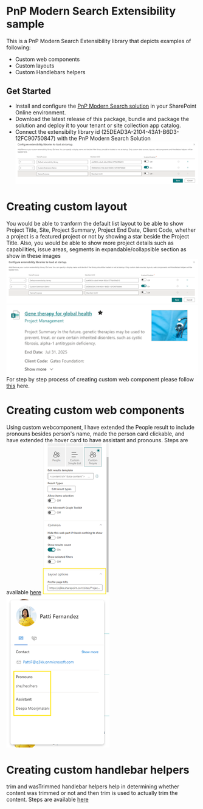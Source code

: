 # PnP Modern Search Extensibility sample

This is a PnP Modern Search Extensibility library that depicts examples of following:

- Custom web components
- Custom layouts
- Custom Handlebars helpers

## Get Started

- Install and configure the [PnP Modern Search solution](https://microsoft-search.github.io/pnp-modern-search/installation/) in your SharePoint Online environment.
- Download the latest release of this package, bundle and package the solution and deploy it to your tenant or site collection app catalog.
- Connect the extensibilty library id (25DEAD3A-2104-43A1-B6D3-12FC90750847) with the PnP Modern Search Solution
![alt text](/search-extensibility/assets/LinkLibraryWithPnPSearchResults.png)

# Creating custom layout
You would be able to tranform the default list layout to be able to show  Project Title, Site, Project Summary, Project End Date, Client Code, whether a project is a featured project or not by showing a star beside the Project Title. Also, you would be able to show more project details such as capabilities, issue areas, segments in expandable/collapsible section as show in these images
![alt text](/search-extensibility/assets/LinkLibraryWithPnPSearchResults.png)
![alt text](/search-extensibility/assets/WithCustomComponent.png)
For step by step process of creating custom web component please follow [this](https://deepamoorjmalani.blogspot.com/2024/12/pnp-modern-search-extensibility_30.html) here.


# Creating custom web components
Using custom webcomponent, I have extended the People result to include pronouns besides person's name, made the person card clickable, and have extended the hover card to have assistant and pronouns. Steps are available [here](https://deepamoorjmalani.blogspot.com/2024/12/pnp-modern-search-extensibility_87.html)
![alt text](/search-extensibility/assets/PersonaPropertiesTomakeitClickable.png)
![alt text](/search-extensibility/assets/PersonaCard.png)

# Creating custom handlebar helpers
trim and wasTrimmed handlebar helpers help in determining whether content was trimmed or not and then trim is used to actually trim the content. Steps are available [here](https://deepamoorjmalani.blogspot.com/2024/12/pnp-modern-search-extensibility_83.html)